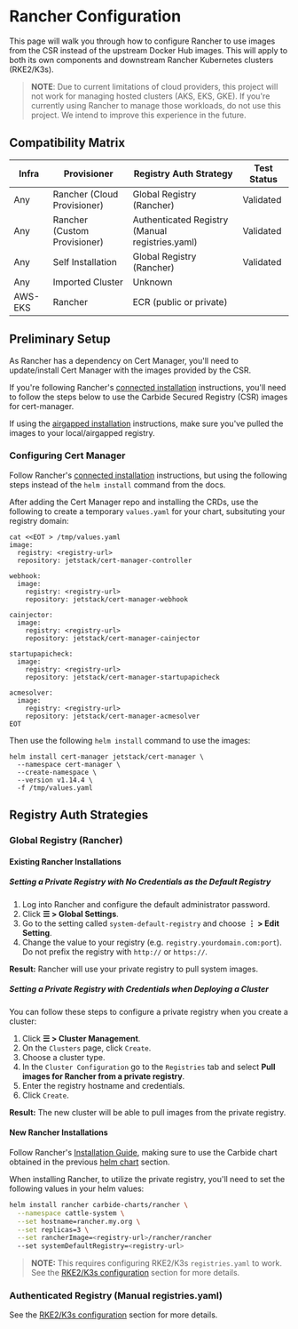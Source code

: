 # Rancher Configuration

This page will walk you through how to configure Rancher to use images from the CSR instead of the upstream Docker Hub images. This will apply to both its own components and downstream Rancher Kubernetes clusters (RKE2/K3s).

> **NOTE**: Due to current limitations of cloud providers, this project will not work for managing hosted clusters (AKS, EKS, GKE). If you're currently using Rancher to manage those workloads, do not use this project. We intend to improve this experience in the future.

## Compatibility Matrix

| Infra   | Provisioner                  | Registry Auth Strategy                          | Test Status |
| ------- | ---------------------------- | ----------------------------------------------- | ----------- |
| Any     | Rancher (Cloud Provisioner)  | Global Registry (Rancher)                       | Validated   |
| Any     | Rancher (Custom Provisioner) | Authenticated Registry (Manual registries.yaml) | Validated   |
| Any     | Self Installation            | Global Registry (Rancher)                       | Validated   |
| Any     | Imported Cluster             | Unknown                                         |             |
| AWS-EKS | Rancher                      | ECR (public or private)                         |             |

## Preliminary Setup

As Rancher has a dependency on Cert Manager, you'll need to update/install Cert Manager with the images provided by the CSR.

If you're following Rancher's [connected installation](https://ranchermanager.docs.rancher.com/getting-started/installation-and-upgrade/install-upgrade-on-a-kubernetes-cluster#4-install-cert-manager) instructions, you'll need to follow the steps below to use the Carbide Secured Registry (CSR) images for cert-manager.

If using the [airgapped installation](https://ranchermanager.docs.rancher.com/getting-started/installation-and-upgrade/other-installation-methods/air-gapped-helm-cli-install/install-rancher-ha) instructions, make sure you've pulled the images to your local/airgapped registry.

### Configuring Cert Manager

Follow Rancher's [connected installation](https://ranchermanager.docs.rancher.com/getting-started/installation-and-upgrade/install-upgrade-on-a-kubernetes-cluster#4-install-cert-manager) instructions, but using the following steps instead of the `helm install` command from the docs.

After adding the Cert Manager repo and installing the CRDs, use the following to create a temporary `values.yaml` for your chart, subsituting your registry domain:

```
cat <<EOT > /tmp/values.yaml
image:
  registry: <registry-url>
  repository: jetstack/cert-manager-controller

webhook:
  image:
    registry: <registry-url>
    repository: jetstack/cert-manager-webhook

cainjector:
  image:
    registry: <registry-url>
    repository: jetstack/cert-manager-cainjector

startupapicheck:
  image:
    registry: <registry-url>
    repository: jetstack/cert-manager-startupapicheck

acmesolver:
  image:
    registry: <registry-url>
    repository: jetstack/cert-manager-acmesolver
EOT
```

Then use the following `helm install` command to use the images:

```
helm install cert-manager jetstack/cert-manager \
  --namespace cert-manager \
  --create-namespace \
  --version v1.14.4 \
  -f /tmp/values.yaml
```

## Registry Auth Strategies

### Global Registry (Rancher)

#### Existing Rancher Installations

##### Setting a Private Registry with No Credentials as the Default Registry

1. Log into Rancher and configure the default administrator password.
1. Click **☰ > Global Settings**.
1. Go to the setting called `system-default-registry` and choose **⋮ > Edit Setting**.
1. Change the value to your registry (e.g. `registry.yourdomain.com:port`). Do not prefix the registry with `http://` or `https://`.

**Result:** Rancher will use your private registry to pull system images.

##### Setting a Private Registry with Credentials when Deploying a Cluster

You can follow these steps to configure a private registry when you create a cluster:

1. Click **☰ > Cluster Management**.
1. On the `Clusters` page, click `Create`.
1. Choose a cluster type.
1. In the `Cluster Configuration` go to the `Registries` tab and select **Pull images for Rancher from a private registry**.
1. Enter the registry hostname and credentials.
1. Click `Create`.

**Result:** The new cluster will be able to pull images from the private registry.

#### New Rancher Installations

Follow Rancher's [Installation Guide](https://ranchermanager.docs.rancher.com/getting-started/installation-and-upgrade/install-upgrade-on-a-kubernetes-cluster), making sure to use the Carbide chart obtained in the previous [helm chart](../carbide-charts.md) section.

When installing Rancher, to utilize the private registry, you'll need to set the following values in your helm values:

```bash
helm install rancher carbide-charts/rancher \
  --namespace cattle-system \
  --set hostname=rancher.my.org \
  --set replicas=3 \
  --set rancherImage=<registry-url>/rancher/rancher
  --set systemDefaultRegistry=<registry-url>
```

> **NOTE:** This requires configuring RKE2/K3s `registries.yaml` to work. See the [RKE2/K3s configuration](../configuration/kubernetes.md) section for more details.

###  Authenticated Registry (Manual registries.yaml)

See the [RKE2/K3s configuration](../configuration/kubernetes.md) section for more details.
